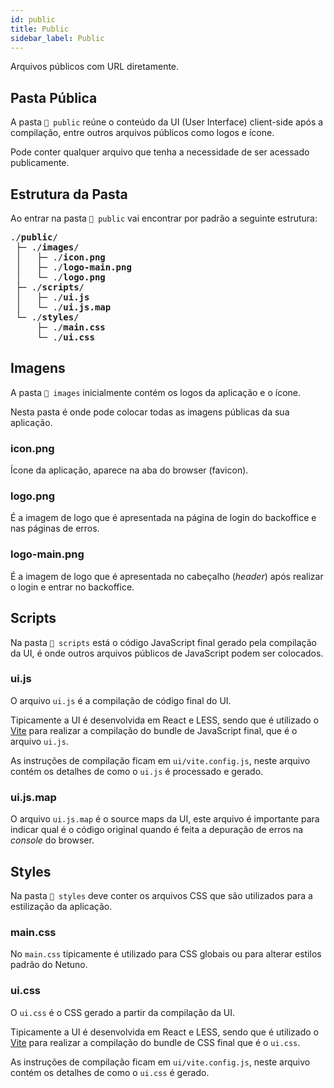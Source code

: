 ```yaml
---
id: public
title: Public
sidebar_label: Public
---
```


Arquivos públicos com URL diretamente.

## Pasta Pública

A pasta `📂 public` reúne o conteúdo da UI (User Interface) client-side após a compilação, entre outros arquivos 
públicos como logos e ícone.

Pode conter qualquer arquivo que tenha a necessidade de ser acessado publicamente.  

## Estrutura da Pasta

Ao entrar na pasta `📂 public` vai encontrar por padrão a seguinte estrutura:

<pre class="doc-structure__tree">
<span>./<b>public</b>/</span>
&nbsp;<span>├─ ./<b>images</b>/</span>
&nbsp;│   <span>├─ ./<b>icon.png</b></span>
&nbsp;│   <span>├─ ./<b>logo-main.png</b></span>
&nbsp;│   <span>└─ ./<b>logo.png</b></span>
&nbsp;<span>├─ ./<b>scripts</b>/</span>
&nbsp;│   <span>├─ ./<b>ui.js</b></span>
&nbsp;│   <span>└─ ./<b>ui.js.map</b></span>
&nbsp;<span>└─ ./<b>styles</b>/</span>
&nbsp;    <span>├─ ./<b>main.css</b></span>
&nbsp;    <span>└─ ./<b>ui.css</b></span>
</pre>

## Imagens

A pasta `📂 images` inicialmente contém os logos da aplicação e o ícone.

Nesta pasta é onde pode colocar todas as imagens públicas da sua aplicação.

### icon.png

Ícone da aplicação, aparece na aba do browser (favicon).

### logo.png

É a imagem de logo que é apresentada na página de login do backoffice e nas páginas de erros. 

### logo-main.png

É a imagem de logo que é apresentada no cabeçalho (_header_) após realizar o login e entrar no backoffice.

## Scripts

Na pasta `📂 scripts` está o código JavaScript final gerado pela compilação da UI, é onde outros arquivos 
públicos de JavaScript podem ser colocados. 

### ui.js

O arquivo `ui.js` é a compilação de código final do UI.

Tipicamente a UI é desenvolvida em React e LESS, sendo que é utilizado o [Vite](https://vite.dev/) para realizar a compilação 
do bundle de JavaScript final, que é o arquivo `ui.js`.

As instruções de compilação ficam em `ui/vite.config.js`, neste arquivo contém os detalhes de como o `ui.js` 
é processado e gerado.

### ui.js.map

O arquivo `ui.js.map` é o source maps da UI, este arquivo é importante para indicar qual é o código original 
quando é feita a depuração de erros na _console_ do browser.

## Styles
  
Na pasta `📂 styles` deve conter os arquivos CSS que são utilizados para a estilização da aplicação.

### main.css

No `main.css` tipicamente é utilizado para CSS globais ou para alterar estilos padrão do Netuno.

### ui.css

O `ui.css` é o CSS gerado a partir da compilação da UI.

Tipicamente a UI é desenvolvida em React e LESS, sendo que é utilizado o [Vite](https://vite.dev/) para realizar a compilação 
do bundle de CSS final que é o `ui.css`.

As instruções de compilação ficam em `ui/vite.config.js`, neste arquivo contém os detalhes de como o `ui.css` 
é gerado.
